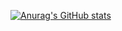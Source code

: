 [![Anurag's GitHub stats](https://github-readme-stats.vercel.app/api?username=jrdenilson)](https://github.com/anuraghazra/github-readme-stats)
